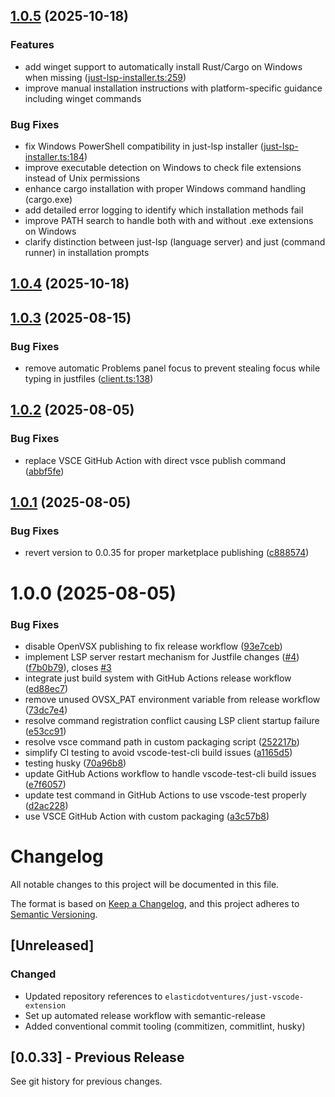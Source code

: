 ## [1.0.5](https://github.com/elasticdotventures/just-vscode-extension/compare/v1.0.4...v1.0.5) (2025-10-18)

### Features

- add winget support to automatically install Rust/Cargo on Windows when missing ([just-lsp-installer.ts:259](https://github.com/elasticdotventures/just-vscode-extension/blob/main/src/just-lsp-installer.ts#L259))
- improve manual installation instructions with platform-specific guidance including winget commands

### Bug Fixes

- fix Windows PowerShell compatibility in just-lsp installer ([just-lsp-installer.ts:184](https://github.com/elasticdotventures/just-vscode-extension/blob/main/src/just-lsp-installer.ts#L184))
- improve executable detection on Windows to check file extensions instead of Unix permissions
- enhance cargo installation with proper Windows command handling (cargo.exe)
- add detailed error logging to identify which installation methods fail
- improve PATH search to handle both with and without .exe extensions on Windows
- clarify distinction between just-lsp (language server) and just (command runner) in installation prompts

## [1.0.4](https://github.com/elasticdotventures/just-vscode-extension/compare/v1.0.3...v1.0.4) (2025-10-18)

## [1.0.3](https://github.com/elasticdotventures/just-vscode-extension/compare/v1.0.2...v1.0.3) (2025-08-15)

### Bug Fixes

- remove automatic Problems panel focus to prevent stealing focus while typing in justfiles ([client.ts:138](https://github.com/elasticdotventures/just-vscode-extension/blob/main/src/client.ts#L138))

## [1.0.2](https://github.com/elasticdotventures/just-vscode-extension/compare/v1.0.1...v1.0.2) (2025-08-05)

### Bug Fixes

* replace VSCE GitHub Action with direct vsce publish command ([abbf5fe](https://github.com/elasticdotventures/just-vscode-extension/commit/abbf5febb96bb066c7152a6c6eee9a1f855a348a))

## [1.0.1](https://github.com/elasticdotventures/just-vscode-extension/compare/v1.0.0...v1.0.1) (2025-08-05)

### Bug Fixes

- revert version to 0.0.35 for proper marketplace publishing ([c888574](https://github.com/elasticdotventures/just-vscode-extension/commit/c888574e724e07019e2a441925943d8962bb0b49))

# 1.0.0 (2025-08-05)

### Bug Fixes

- disable OpenVSX publishing to fix release workflow ([93e7ceb](https://github.com/elasticdotventures/just-vscode-extension/commit/93e7ceb517771622476908bd3f0577a400074920))
- implement LSP server restart mechanism for Justfile changes ([#4](https://github.com/elasticdotventures/just-vscode-extension/issues/4)) ([f7b0b79](https://github.com/elasticdotventures/just-vscode-extension/commit/f7b0b7957129d72b2bbe06c40b8d7d5a9efabb72)), closes [#3](https://github.com/elasticdotventures/just-vscode-extension/issues/3)
- integrate just build system with GitHub Actions release workflow ([ed88ec7](https://github.com/elasticdotventures/just-vscode-extension/commit/ed88ec72797946637e79add37afcc4e34e9c6b7c))
- remove unused OVSX_PAT environment variable from release workflow ([73dc7e4](https://github.com/elasticdotventures/just-vscode-extension/commit/73dc7e48ff11c3d2483e9b952ade8d35c75c2d1d))
- resolve command registration conflict causing LSP client startup failure ([e53cc91](https://github.com/elasticdotventures/just-vscode-extension/commit/e53cc91abf0b355638734560bc8df53d09a59307))
- resolve vsce command path in custom packaging script ([252217b](https://github.com/elasticdotventures/just-vscode-extension/commit/252217b93933123a5bb3462d355b33021a0ba070))
- simplify CI testing to avoid vscode-test-cli build issues ([a1165d5](https://github.com/elasticdotventures/just-vscode-extension/commit/a1165d53f3d436a628879988c0c22a2ca874da78))
- testing husky ([70a96b8](https://github.com/elasticdotventures/just-vscode-extension/commit/70a96b8514ccf51e7ab0de4dddc69103d0246048))
- update GitHub Actions workflow to handle vscode-test-cli build issues ([e7f6057](https://github.com/elasticdotventures/just-vscode-extension/commit/e7f6057a2dc420859d5341b8b76e1aa7ed0b8cae))
- update test command in GitHub Actions to use vscode-test properly ([d2ac228](https://github.com/elasticdotventures/just-vscode-extension/commit/d2ac22865d083eacc596e88bd2b10172e6d3a364))
- use VSCE GitHub Action with custom packaging ([a3c57b8](https://github.com/elasticdotventures/just-vscode-extension/commit/a3c57b81eb233bdaf17db8848cb4b92de113878a))

# Changelog

All notable changes to this project will be documented in this file.

The format is based on [Keep a Changelog](https://keepachangelog.com/en/1.0.0/),
and this project adheres to [Semantic Versioning](https://semver.org/spec/v2.0.0.html).

## [Unreleased]

### Changed

- Updated repository references to `elasticdotventures/just-vscode-extension`
- Set up automated release workflow with semantic-release
- Added conventional commit tooling (commitizen, commitlint, husky)

## [0.0.33] - Previous Release

See git history for previous changes.

